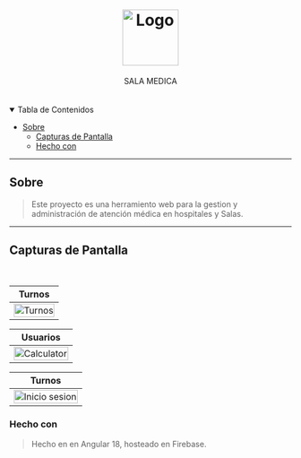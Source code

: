<h1 align="center">
  <a href="https://github.com/GITHUB_USERNAME/REPO_SLUG">
    <img src="https://firebasestorage.googleapis.com/v0/b/sala-medica.firebasestorage.app/o/caja-medica.png?alt=media&token=94721211-7ae3-4289-9b67-083398f8e525" alt="Logo" width="100" height="100">
  </a>
</h1>

<div align="center">
  SALA MEDICA
  <br />
 
  <br />
  
</div>

<div align="center">
<br />


</div>

<details open="open">
<summary>Tabla de Contenidos</summary>

- [Sobre](#sobre--about)
  - [Capturas de Pantalla](#capturas-de-pantalla--screenshots)
  - [Hecho con](#hecho-con--built-with)

</details>

---

## Sobre 

> Este proyecto es una herramiento web para la gestion y administración de atención médica en hospitales y Salas. 

> 

---
## Capturas de Pantalla
<br>


|                        Turnos                             |    
| :-------------------------------------------------------------------:       | 
| <img src="https://firebasestorage.googleapis.com/v0/b/sala-medica.firebasestorage.app/o/capturasPantalla%2FScreenshot%202024-11-12%20at%2000-22-32%20PrimerParcialDeCastroJonathan.png?alt=media&token=f6715ffb-64a8-4c6f-932d-4f0a651f1b11" title="Turnos" width="100%">  | 


|                           Usuarios                 |                                                     
|  :-------------------------------------------------------------------:      
| <img src="https://firebasestorage.googleapis.com/v0/b/sala-medica.firebasestorage.app/o/capturasPantalla%2FScreenshot%202024-11-12%20at%2000-20-39%20PrimerParcialDeCastroJonathan.png?alt=media&token=7aaa828f-c305-4f00-9681-565b6007e187" title="Calculator" width="100%">    |

|                        Turnos                             |    
| :-------------------------------------------------------------------:       | 
|<img src="https://firebasestorage.googleapis.com/v0/b/sala-medica.firebasestorage.app/o/capturasPantalla%2FScreenshot%202024-11-12%20at%2000-19-20%20PrimerParcialDeCastroJonathan.png?alt=media&token=a35e86ba-abd9-469c-842f-f54cacedde16" title="Inicio sesion" width="100%">       | 


</details>

### Hecho con 


> Hecho en en Angular 18, hosteado en Firebase. 

